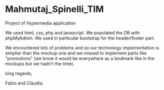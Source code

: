 # Mahmutaj_Spinelli_TIM
Project of Hypermedia application

We used html, css, php and javascript.
We populated the DB with phpMyAdmin.
We used in particular bootstrap for the header/footer part.

We encountered lots of problems and so our technology implementation is simplier than the mockup one and we missed to implement parts like "promotions" (we know it would be everywhere as a landmark like in the mockups but we hadn't the time).

king regards,

Fabio and Claudia.


